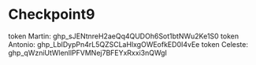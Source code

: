 # Checkpoint9

token Martin: ghp_sJENtnreH2aeQq4QUDOh6Sot1btNWu2Ke1S0
token Antonio: 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
token Celeste: 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